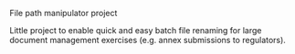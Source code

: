 File path manipulator project

Little project to enable quick and easy batch file renaming for large document management exercises (e.g. annex submissions to regulators).
